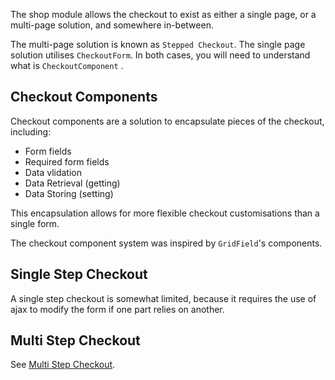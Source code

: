 The shop module allows the checkout to exist as either a single page, or a multi-page solution, and somewhere in-between.

The multi-page solution is known as `Stepped Checkout`. The single page solution utilises `CheckoutForm`. In both cases, you will need to understand what is `CheckoutComponent` .

## Checkout Components

Checkout components are a solution to encapsulate pieces of the checkout, including:

 * Form fields
 * Required form fields
 * Data vlidation
 * Data Retrieval (getting)
 * Data Storing (setting)

This encapsulation allows for more flexible checkout customisations than a single form.

The checkout component system was inspired by `GridField`'s components.

## Single Step Checkout

A single step checkout is somewhat limited, because it requires the use of ajax to modify the form if one part relies on another.

## Multi Step Checkout

See [Multi Step Checkout](Multi_Step_Checkout).